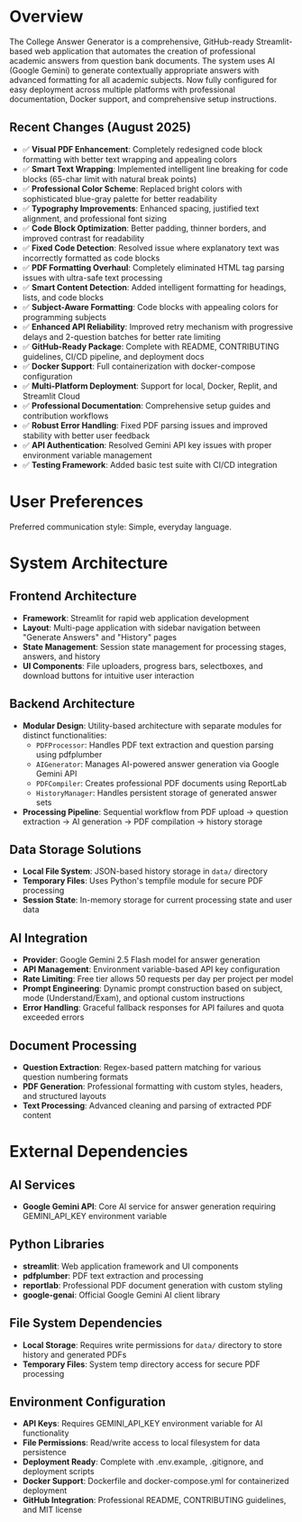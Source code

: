 # Overview

The College Answer Generator is a comprehensive, GitHub-ready Streamlit-based web application that automates the creation of professional academic answers from question bank documents. The system uses AI (Google Gemini) to generate contextually appropriate answers with advanced formatting for all academic subjects. Now fully configured for easy deployment across multiple platforms with professional documentation, Docker support, and comprehensive setup instructions.

## Recent Changes (August 2025)
- ✅ **Visual PDF Enhancement**: Completely redesigned code block formatting with better text wrapping and appealing colors
- ✅ **Smart Text Wrapping**: Implemented intelligent line breaking for code blocks (65-char limit with natural break points)
- ✅ **Professional Color Scheme**: Replaced bright colors with sophisticated blue-gray palette for better readability
- ✅ **Typography Improvements**: Enhanced spacing, justified text alignment, and professional font sizing
- ✅ **Code Block Optimization**: Better padding, thinner borders, and improved contrast for readability
- ✅ **Fixed Code Detection**: Resolved issue where explanatory text was incorrectly formatted as code blocks
- ✅ **PDF Formatting Overhaul**: Completely eliminated HTML tag parsing issues with ultra-safe text processing
- ✅ **Smart Content Detection**: Added intelligent formatting for headings, lists, and code blocks
- ✅ **Subject-Aware Formatting**: Code blocks with appealing colors for programming subjects
- ✅ **Enhanced API Reliability**: Improved retry mechanism with progressive delays and 2-question batches for better rate limiting
- ✅ **GitHub-Ready Package**: Complete with README, CONTRIBUTING guidelines, CI/CD pipeline, and deployment docs
- ✅ **Docker Support**: Full containerization with docker-compose configuration
- ✅ **Multi-Platform Deployment**: Support for local, Docker, Replit, and Streamlit Cloud
- ✅ **Professional Documentation**: Comprehensive setup guides and contribution workflows
- ✅ **Robust Error Handling**: Fixed PDF parsing issues and improved stability with better user feedback
- ✅ **API Authentication**: Resolved Gemini API key issues with proper environment variable management
- ✅ **Testing Framework**: Added basic test suite with CI/CD integration

# User Preferences

Preferred communication style: Simple, everyday language.

# System Architecture

## Frontend Architecture
- **Framework**: Streamlit for rapid web application development
- **Layout**: Multi-page application with sidebar navigation between "Generate Answers" and "History" pages
- **State Management**: Session state management for processing stages, answers, and history
- **UI Components**: File uploaders, progress bars, selectboxes, and download buttons for intuitive user interaction

## Backend Architecture
- **Modular Design**: Utility-based architecture with separate modules for distinct functionalities:
  - `PDFProcessor`: Handles PDF text extraction and question parsing using pdfplumber
  - `AIGenerator`: Manages AI-powered answer generation via Google Gemini API
  - `PDFCompiler`: Creates professional PDF documents using ReportLab
  - `HistoryManager`: Handles persistent storage of generated answer sets
- **Processing Pipeline**: Sequential workflow from PDF upload → question extraction → AI generation → PDF compilation → history storage

## Data Storage Solutions
- **Local File System**: JSON-based history storage in `data/` directory
- **Temporary Files**: Uses Python's tempfile module for secure PDF processing
- **Session State**: In-memory storage for current processing state and user data

## AI Integration
- **Provider**: Google Gemini 2.5 Flash model for answer generation
- **API Management**: Environment variable-based API key configuration
- **Rate Limiting**: Free tier allows 50 requests per day per project per model
- **Prompt Engineering**: Dynamic prompt construction based on subject, mode (Understand/Exam), and optional custom instructions
- **Error Handling**: Graceful fallback responses for API failures and quota exceeded errors

## Document Processing
- **Question Extraction**: Regex-based pattern matching for various question numbering formats
- **PDF Generation**: Professional formatting with custom styles, headers, and structured layouts
- **Text Processing**: Advanced cleaning and parsing of extracted PDF content

# External Dependencies

## AI Services
- **Google Gemini API**: Core AI service for answer generation requiring GEMINI_API_KEY environment variable

## Python Libraries
- **streamlit**: Web application framework and UI components
- **pdfplumber**: PDF text extraction and processing
- **reportlab**: Professional PDF document generation with custom styling
- **google-genai**: Official Google Gemini AI client library

## File System Dependencies
- **Local Storage**: Requires write permissions for `data/` directory to store history and generated PDFs
- **Temporary Files**: System temp directory access for secure PDF processing

## Environment Configuration
- **API Keys**: Requires GEMINI_API_KEY environment variable for AI functionality
- **File Permissions**: Read/write access to local filesystem for data persistence
- **Deployment Ready**: Complete with .env.example, .gitignore, and deployment scripts
- **Docker Support**: Dockerfile and docker-compose.yml for containerized deployment
- **GitHub Integration**: Professional README, CONTRIBUTING guidelines, and MIT license